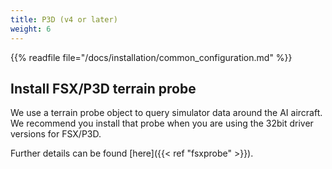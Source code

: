 ```yaml
---
title: P3D (v4 or later)
weight: 6
---
```


{{% readfile file="/docs/installation/common_configuration.md" %}}

## Install FSX/P3D terrain probe

We use a terrain probe object to query simulator data around the AI
aircraft. We recommend you install that probe when you are using the
32bit driver versions for FSX/P3D.

Further details can be found [here]({{< ref "fsxprobe" >}}).